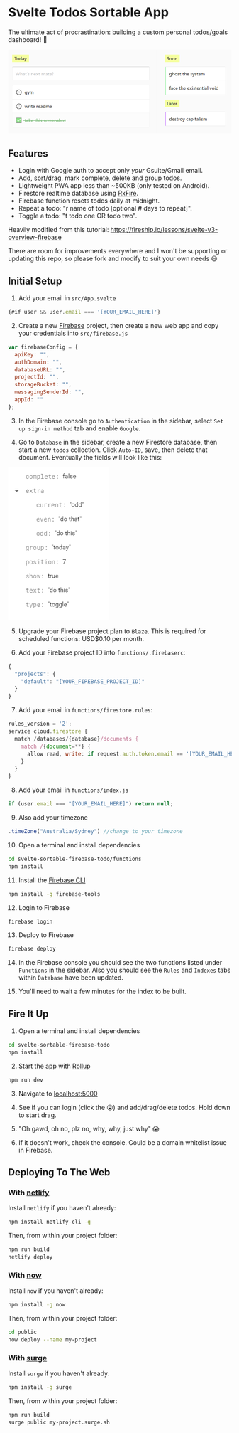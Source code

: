 # Svelte Todos Sortable App

The ultimate act of procrastination: building a custom personal todos/goals dashboard! 🤨

![Todos App](/docs/img/app.png)

## Features

* Login with Google auth to accept only _your_ Gsuite/Gmail email.
* Add, [sort/drag](https://github.com/solidsnail/svelte-sortablejs), mark complete, delete and group todos.
* Lightweight PWA app less than ~500KB (only tested on Android).
* Firestore realtime database using [RxFire](https://github.com/firebase/firebase-js-sdk/tree/master/packages/rxfire).
* Firebase function resets todos daily at midnight.
* Repeat a todo: "r name of todo [optional # days to repeat]".
* Toggle a todo: "t todo one OR todo two".

Heavily modified from this tutorial: https://fireship.io/lessons/svelte-v3-overview-firebase

There are room for improvements everywhere and I won't be supporting or updating this repo, so please fork and modify to suit your own needs 😃

## Initial Setup

1. Add your email in `src/App.svelte`

```js
{#if user && user.email === '[YOUR_EMAIL_HERE]'}
```

2. Create a new [Firebase](https://console.firebase.google.com/) project, then create a new web app and copy your credentials into `src/firebase.js`

```js
var firebaseConfig = {
  apiKey: "",
  authDomain: "",
  databaseURL: "",
  projectId: "",
  storageBucket: "",
  messagingSenderId: "",
  appId: ""
};
```

3. In the Firebase console go to `Authentication` in the sidebar, select `Set up sign-in method` tab and enable `Google`.

4. Go to `Database` in the sidebar, create a new Firestore database, then start a new `todos` collection. Click `Auto-ID`, save, then delete that document. Eventually the fields will look like this:

![Firestore Fields](/docs/img/fields.png)

5. Upgrade your Firebase project plan to `Blaze`. This is required for scheduled functions: USD$0.10 per month.

6. Add your Firebase project ID into `functions/.firebaserc`:

```js
{
  "projects": {
    "default": "[YOUR_FIREBASE_PROJECT_ID]"
  }
}
```

7. Add your email in `functions/firestore.rules`:

```js
rules_version = '2';
service cloud.firestore {
  match /databases/{database}/documents {
    match /{document=**} {
      allow read, write: if request.auth.token.email == '[YOUR_EMAIL_HERE]'
    }
  }
}
```

8. Add your email in `functions/index.js`

```js
if (user.email === "[YOUR_EMAIL_HERE]") return null;
```

9. Also add your timezone

```js
.timeZone("Australia/Sydney") //change to your timezone
```

10. Open a terminal and install dependencies

```bash
cd svelte-sortable-firebase-todo/functions
npm install
```

11. Install the [Firebase CLI](https://firebaseopensource.com/projects/firebase/firebase-tools/)

```bash
npm install -g firebase-tools
```

12. Login to Firebase

```bash
firebase login
```

13. Deploy to Firebase

```bash
firebase deploy
```

14. In the Firebase console you should see the two functions listed under `Functions` in the sidebar. Also you should see the `Rules` and `Indexes` tabs within `Database` have been updated.

15. You'll need to wait a few minutes for the index to be built.

## Fire It Up

1. Open a terminal and install dependencies

```bash
cd svelte-sortable-firebase-todo
npm install
```

2. Start the app with [Rollup](https://rollupjs.org)

```bash
npm run dev
```

3. Navigate to [localhost:5000](http://localhost:5000)

4. See if you can login (click the 😮) and add/drag/delete todos. Hold down to start drag.

5. "Oh gawd, oh no, plz no, why, why, just why" 😱

6. If it doesn't work, check the console. Could be a domain whitelist issue in Firebase.

## Deploying To The Web

### With [netlify](https://www.netlify.com)

Install `netlify` if you haven't already:

```bash
npm install netlify-cli -g
```

Then, from within your project folder:

```bash
npm run build
netlify deploy
```

### With [now](https://zeit.co/now)

Install `now` if you haven't already:

```bash
npm install -g now
```

Then, from within your project folder:

```bash
cd public
now deploy --name my-project
```

### With [surge](https://surge.sh)

Install `surge` if you haven't already:

```bash
npm install -g surge
```

Then, from within your project folder:

```bash
npm run build
surge public my-project.surge.sh
```
